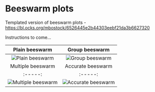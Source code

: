 # Beeswarm plots
Templated version of beeswarm plots - https://bl.ocks.org/mbostock/6526445e2b44303eebf21da3b6627320

Instructions to come...

|Plain beeswarm|Group beeswarm|
:-----:|:-----:
![Plain beeswarm](https://user-images.githubusercontent.com/2945099/48057973-3df72900-e1ad-11e8-92be-79d24393be8b.png)|![Group beeswarm](https://user-images.githubusercontent.com/2945099/48057972-3d5e9280-e1ad-11e8-8f5b-74b1a962b725.png)
|Multiple beeswarm|Accurate beeswarm|
:-----:|:-----:
![Multiple beeswarm](https://user-images.githubusercontent.com/2945099/48057971-3d5e9280-e1ad-11e8-8435-94bd07be5f20.png)|![Accurate beeswarm](https://user-images.githubusercontent.com/2945099/48057970-3d5e9280-e1ad-11e8-9a5c-46c37a3f1bb2.png)

